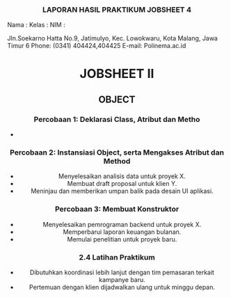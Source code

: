 ### <center> LAPORAN HASIL PRAKTIKUM JOBSHEET 4

 


Nama : 
Kelas : 
NIM : 

Jln.Soekarno Hatta No.9, Jatimulyo, Kec. Lowokwaru, Kota Malang, Jawa Timur 6
Phone: (0341) 404424,404425
E-mail: Polinema.ac.id <center>

# JOBSHEET II
## OBJECT

### Percobaan 1: Deklarasi Class, Atribut dan Metho

-

### Percobaan 2: Instansiasi Object, serta Mengakses Atribut dan Method

- Menyelesaikan analisis data untuk proyek X.
- Membuat draft proposal untuk klien Y.
- Meninjau dan memberikan umpan balik pada desain UI aplikasi.

### Percobaan 3: Membuat Konstruktor

- Menyelesaikan pemrograman backend untuk proyek X.
- Memperbarui laporan keuangan bulanan.
- Memulai penelitian untuk proyek baru.

### 2.4 Latihan Praktikum

- Dibutuhkan koordinasi lebih lanjut dengan tim pemasaran terkait kampanye baru.
- Pertemuan dengan klien dijadwalkan ulang untuk minggu depan.

